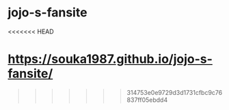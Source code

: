 # jojo-s-fansite
<<<<<<< HEAD

https://souka1987.github.io/jojo-s-fansite/
=======
>>>>>>> 314753e0e9729d3d1731cfbc9c76837ff05ebdd4
